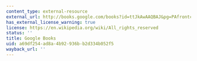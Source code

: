 ```yaml
---
content_type: external-resource
external_url: http://books.google.com/books?id=ttJkAwAAQBAJ&pg=PAfrontcover
has_external_license_warning: true
license: https://en.wikipedia.org/wiki/All_rights_reserved
status: ''
title: Google Books
uid: a69df254-ad8a-4b92-936b-b2d334b052f5
wayback_url: ''
---
```

